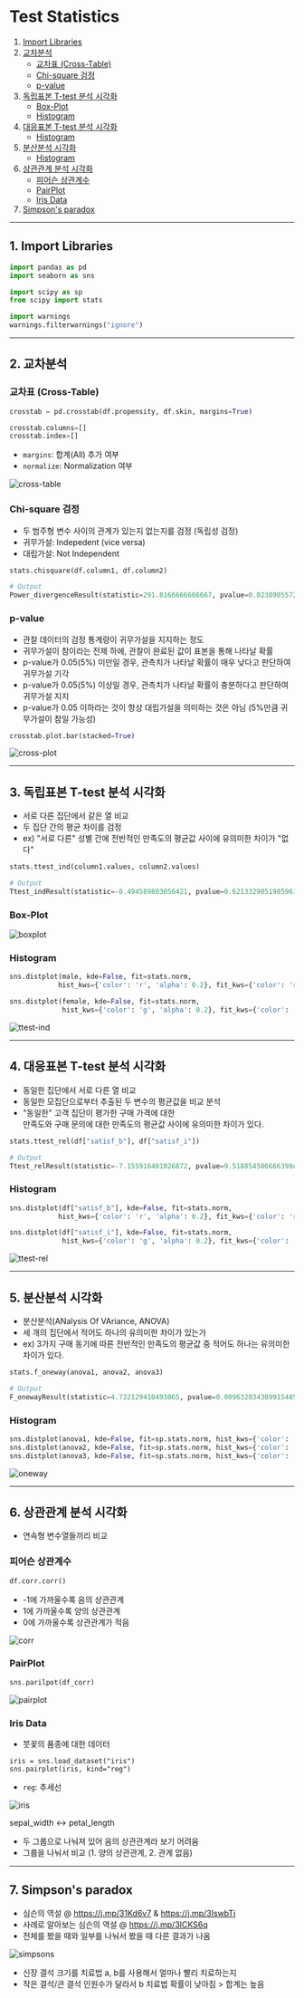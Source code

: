 # Test Statistics
  1. [Import Libraries](#1-import-libraries)
  2. [교차분석](#2-교차분석)
     + [교차표 (Cross-Table)](#교차표-cross-table)
     + [Chi-square 검정](#chi-square-검정)
     + [p-value](#p-value)
  3. [독립표본 T-test 분석 시각화](#3-독립표본-t-test-분석-시각화)
     + [Box-Plot](#box-plot)
     + [Histogram](#histogram)
  4. [대응표본 T-test 분석 시각화](#4-대응표본-t-test-분석-시각화)
     + [Histogram](#histogram-1)
  5. [분산분석 시각화](#5-분산분석-시각화)
     + [Histogram](#histogram-2)
  6. [상관관계 분석 시각화](#6-상관관계-분석-시각화)
     + [피어슨 상관계수](#피어슨-상관계수)
     + [PairPlot](#pairplot)
     + [Iris Data](#iris-data)
  7. [Simpson's paradox](#7-simpsons-paradox)

---

## 1. Import Libraries

```python
import pandas as pd
import seaborn as sns

import scipy as sp
from scipy import stats

import warnings
warnings.filterwarnings("ignore")
```

---

## 2. 교차분석

### 교차표 (Cross-Table)

```python
crosstab = pd.crosstab(df.propensity, df.skin, margins=True)

crosstab.columns=[]
crosstab.index=[]
```
- `margins`: 합계(All) 추가 여부
- `normalize`: Normalization 여부

![cross-table](https://img1.daumcdn.net/thumb/R1280x0/?scode=mtistory2&fname=https%3A%2F%2Fblog.kakaocdn.net%2Fdn%2FcPoxkq%2Fbtryg0e49V0%2FEsaFnMWtYGHCfPbRT7BSjK%2Fimg.png)

### Chi-square 검정
- 두 범주형 변수 사이의 관계가 있는지 없는지를 검정 (독립성 검정)
- 귀무가설: Indepedent (vice versa)
- 대립가설: Not Independent

```python
stats.chisquare(df.column1, df.column2)

# Output
Power_divergenceResult(statistic=291.8166666666667, pvalue=0.023890557260065975)
```

### p-value
- 관찰 데이터의 검정 통계량이 귀무가설을 지지하는 정도
- 귀무가설이 참이라는 전제 하에, 관찰이 완료된 값이 표본을 통해 나타날 확률
- p-value가 0.05(5%) 미만일 경우, 관측치가 나타날 확률이 매우 낮다고 판단하여 귀무가설 기각
- p-value가 0.05(5%) 이상일 경우, 관측치가 나타날 확률이 충분하다고 판단하여 귀무가설 지지
- p-value가 0.05 이하라는 것이 항상 대립가설을 의미하는 것은 아님 (5%만큼 귀무가설이 참일 가능성)

```python
crosstab.plot.bar(stacked=True)
```

![cross-plot](https://img1.daumcdn.net/thumb/R1280x0/?scode=mtistory2&fname=https%3A%2F%2Fblog.kakaocdn.net%2Fdn%2FzhNXn%2Fbtryfj0iih1%2FwJES7V6dNC2LZNoRQT1LRK%2Fimg.png)

---

## 3. 독립표본 T-test 분석 시각화
- 서로 다른 집단에서 같은 열 비교
- 두 집단 간의 평균 차이를 검정
- ex) "서로 다른" 성별 간에 전반적인 만족도의 평균값 사이에 유의미한 차이가 "없다"

```python
stats.ttest_ind(column1.values, column2.values)

# Output
Ttest_indResult(statistic=-0.494589803056421, pvalue=0.6213329051985961)
```

### Box-Plot

![boxplot](https://img1.daumcdn.net/thumb/R1280x0/?scode=mtistory2&fname=https%3A%2F%2Fblog.kakaocdn.net%2Fdn%2FbynIiP%2FbtryjFn31H3%2FuQg2P1UWUvCcVb3vETSKA1%2Fimg.png)

### Histogram

```python
sns.distplot(male, kde=False, fit=stats.norm,
            hist_kws={'color': 'r', 'alpha': 0.2}, fit_kws={'color': 'r'})

sns.distplot(female, kde=False, fit=stats.norm, 
             hist_kws={'color': 'g', 'alpha': 0.2}, fit_kws={'color': 'g'})
```

![ttest-ind](https://img1.daumcdn.net/thumb/R1280x0/?scode=mtistory2&fname=https%3A%2F%2Fblog.kakaocdn.net%2Fdn%2FcylfKN%2FbtrygY2FC2v%2Fg6hysfdlJro0YH4ZdQadlk%2Fimg.png)

---

## 4. 대응표본 T-test 분석 시각화
- 동일한 집단에서 서로 다른 열 비교
- 동일한 모집단으로부터 추출된 두 변수의 평균값을 비교 분석
- "동일한" 고객 집단이 평가한 구매 가격에 대한   
  만족도와 구매 문의에 대한 만족도의 평균값 사이에 유의미한 차이가 있다.

```python
stats.ttest_rel(df["satisf_b"], df["satisf_i"])

# Output
Ttest_relResult(statistic=-7.155916401026872, pvalue=9.518854506666398e-12)
```

### Histogram

```python
sns.distplot(df["satisf_b"], kde=False, fit=stats.norm,
            hist_kws={'color': 'r', 'alpha': 0.2}, fit_kws={'color': 'r'})

sns.distplot(df["satisf_i"], kde=False, fit=stats.norm, 
             hist_kws={'color': 'g', 'alpha': 0.2}, fit_kws={'color': 'g'})
```

![ttest-rel](https://img1.daumcdn.net/thumb/R1280x0/?scode=mtistory2&fname=https%3A%2F%2Fblog.kakaocdn.net%2Fdn%2FE1bIj%2FbtryeyRIoS3%2Fxk6oJdreTNbVWZG4AiB1o1%2Fimg.png)

---

## 5. 분산분석 시각화
- 분산분석(ANalysis Of VAriance, ANOVA)
- 세 개의 집단에서 적어도 하나의 유의미한 차이가 있는가
- ex) 3가지 구매 동기에 따른 전반적인 만족도의 평균값 중 적어도 하나는 유의미한 차이가 있다.

```python
stats.f_oneway(anova1, anova2, anova3)

# Output
F_onewayResult(statistic=4.732129410493065, pvalue=0.009632034309915485)
```

### Histogram

```python
sns.distplot(anova1, kde=False, fit=sp.stats.norm, hist_kws={'color': 'r', 'alpha': 0.2}, fit_kws={'color': 'r'})
sns.distplot(anova2, kde=False, fit=sp.stats.norm, hist_kws={'color': 'g', 'alpha': 0.2}, fit_kws={'color': 'g'})
sns.distplot(anova3, kde=False, fit=sp.stats.norm, hist_kws={'color': 'b', 'alpha': 0.2}, fit_kws={'color': 'b'})
```

![oneway](https://img1.daumcdn.net/thumb/R1280x0/?scode=mtistory2&fname=https%3A%2F%2Fblog.kakaocdn.net%2Fdn%2FbPPP8U%2Fbtryg3DdE4s%2FttIa0Cd7eOkLQ8RxMUDznK%2Fimg.png)

---

## 6. 상관관계 분석 시각화
- 연속형 변수열들끼리 비교

### 피어슨 상관계수

```python
df.corr.corr()
```

- -1에 가까울수록 음의 상관관계
- 1에 가까울수록 양의 상관관계
- 0에 가까울수록 상관관계가 적음

![corr](https://img1.daumcdn.net/thumb/R1280x0/?scode=mtistory2&fname=https%3A%2F%2Fblog.kakaocdn.net%2Fdn%2FFlkgR%2Fbtrye2E2zWD%2FrP2WEkaBhJMnokOcu1ipTk%2Fimg.png)

### PairPlot

```python
sns.parilpot(df_corr)
```

![pairplot](https://img1.daumcdn.net/thumb/R1280x0/?scode=mtistory2&fname=https%3A%2F%2Fblog.kakaocdn.net%2Fdn%2FMV47f%2Fbtryf0fTt1h%2FQgKT6xDYydlG2tzOQJiJBk%2Fimg.png)

### Iris Data
- 붓꽃의 품종에 대한 데이터

```
iris = sns.load_dataset("iris")
sns.pairplot(iris, kind="reg") 
```
- `reg`: 추세선

![iris](https://img1.daumcdn.net/thumb/R1280x0/?scode=mtistory2&fname=https%3A%2F%2Fblog.kakaocdn.net%2Fdn%2FckoLiZ%2FbtrycjU3Otz%2FCsfAcR8nv2UgrY5iK669Nk%2Fimg.png)

sepal_width <-> petal_length   
- 두 그룹으로 나눠져 있어 음의 상관관계라 보기 어려움   
- 그룹을 나눠서 비교 (1. 양의 상관관계, 2. 관계 없음)

---

## 7. Simpson's paradox
- 심슨의 역설 @ https://j.mp/31Kd6v7 & https://j.mp/3IswbTj
- 사례로 알아보는 심슨의 역설 @ https://j.mp/3ICKS6q
- 전체를 봤을 때와 일부를 나눠서 봤을 때 다른 결과가 나옴

![simpsons](https://img1.daumcdn.net/thumb/R1280x0/?scode=mtistory2&fname=https%3A%2F%2Fblog.kakaocdn.net%2Fdn%2FkUYHL%2FbtryfZ86VA7%2FTFJTNHsVZsVr0CFEuL5570%2Fimg.png)

- 신장 결석 크기를 치료법 a, b를 사용해서 얼마나 빨리 치료하는지
- 작은 결석/큰 결석 인원수가 달라서 b 치료법 확률이 낮아짐 > 합계는 높음
